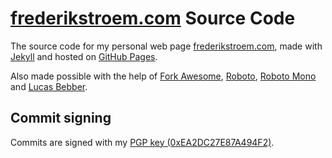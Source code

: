 # [frederikstroem.com](https://frederikstroem.com) Source Code
The source code for my personal web page [frederikstroem.com](https://frederikstroem.com), made with [Jekyll](https://jekyllrb.com/) and hosted on [GitHub Pages](https://pages.github.com/).

Also made possible with the help of [Fork Awesome](https://forkaweso.me/Fork-Awesome/), [Roboto](https://fonts.google.com/specimen/Roboto), [Roboto Mono](https://fonts.google.com/specimen/Roboto+Mono) and [Lucas Bebber](https://codepen.io/lbebber/pen/ypgql).

## Commit signing
Commits are signed with my [PGP key (0xEA2DC27E87A494F2)](https://cdn.jsdelivr.net/gh/frederikstroem/frederikstroem.github.io/assets/pgp/9EA6C866165A3A8608BE3568EA2DC27E87A494F2.asc).
